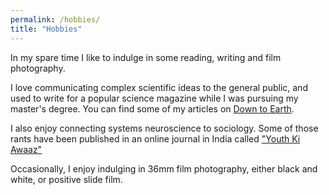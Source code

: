 ```yaml
---
permalink: /hobbies/
title: "Hobbies"
---
```


In my spare time I like to indulge in some reading, writing and film photography.

I love communicating complex scientific ideas to the general public, and used to write for a popular science magazine while I was pursuing my master's degree.
You can find some of my articles on [Down to Earth](https://www.downtoearth.org.in/author/ali-danish-zaidi-262).

I also enjoy connecting systems neuroscience to sociology. Some of those rants have been published in an online journal in India called ["Youth Ki Awaaz"](https://www.youthkiawaaz.com/author/ali_danish_zaidi/)

Occasionally, I enjoy indulging in 36mm film photography, either black and white, or positive slide film.
